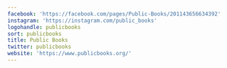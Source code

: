 ```yaml
---
facebook: 'https://facebook.com/pages/Public-Books/201143656634392'
instagram: 'https://instagram.com/public_books'
logohandle: publicbooks
sort: publicbooks
title: Public Books
twitter: publicbooks
website: 'https://www.publicbooks.org/'
---
```

